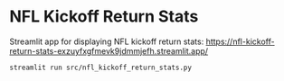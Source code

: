 # NFL Kickoff Return Stats

Streamlit app for displaying NFL kickoff return stats: https://nfl-kickoff-return-stats-exzuyfxgfmevk9jdmmjefh.streamlit.app/

```
streamlit run src/nfl_kickoff_return_stats.py
```
